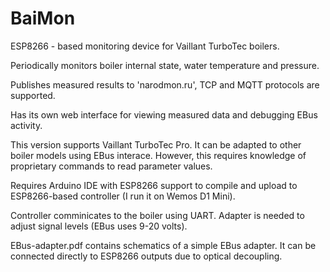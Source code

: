 # BaiMon

ESP8266 - based monitoring device for Vaillant TurboTec boilers.

Periodically monitors boiler internal state, water temperature and pressure.

Publishes measured results to 'narodmon.ru', TCP and MQTT protocols are supported.

Has its own web interface for viewing measured data and debugging EBus activity.

This version supports Vaillant TurboTec Pro. It can be adapted to other
boiler models using EBus interace. However, this requires knowledge of proprietary
commands to read parameter values.

Requires Arduino IDE with ESP8266 support to compile and upload to ESP8266-based controller (I run it on Wemos D1 Mini). 

Controller comminicates to the boiler using UART. Adapter is needed to adjust signal levels (EBus uses 9-20 volts).

EBus-adapter.pdf contains schematics of a simple EBus adapter.
It can be connected directly to ESP8266 outputs due to optical decoupling.

